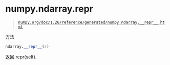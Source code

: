 # numpy.ndarray.__repr__

> [`numpy.org/doc/1.26/reference/generated/numpy.ndarray.__repr__.html`](https://numpy.org/doc/1.26/reference/generated/numpy.ndarray.__repr__.html)

方法

```py
ndarray.__repr__(/)
```

返回 repr(self).

